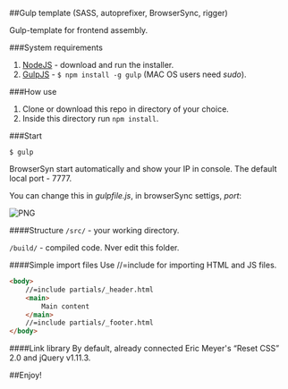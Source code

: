 ##Gulp template (SASS, autoprefixer, BrowserSync, rigger)

Gulp-template for frontend assembly.

###System requirements
1. [NodeJS](http://nodejs.org) - download and run the installer.
2. [GulpJS](https://github.com/gulpjs/gulp) - `$ npm install -g gulp` (MAC OS users need _sudo_).

###How use
1. Clone or download this repo in directory of your choice.
2. Inside this directory run `npm install`.

###Start
```shell
$ gulp
```

BrowserSyn start automatically and show your IP in console. The default local port - 7777. 

You can change this in _gulpfile.js_, in browserSync settigs, _port_:

![PNG](http://2.1m.yt/iuQRklE.png)

####Structure
`/src/` - your working directory.

`/build/` - compiled code. Nver edit this folder.

####Simple import files
Use //=include for importing HTML and JS files.

```html
<body>
	//=include partials/_header.html
	<main>
		Main content
	</main>
	//=include partials/_footer.html
</body>
```

####Link library
By default, already connected Eric Meyer's “Reset CSS” 2.0 and jQuery v1.11.3.

##Enjoy!